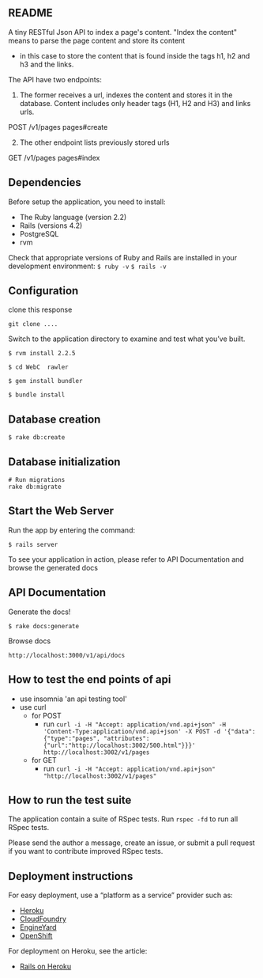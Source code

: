 README
------
A tiny RESTful Json API to index a page's content.
"Index the content" means to parse the page content and store its content 
- in this case to store the content that is found inside the tags h1, h2 and h3 and the links.

The API have two endpoints:

1. The former receives a url, indexes the content and stores it in the database.
   Content includes only header tags (H1, H2 and H3) and links urls.

  POST /v1/pages pages#create

2. The other endpoint lists previously stored urls

  GET /v1/pages pages#index


Dependencies
------------

Before setup the application, you need to install:

- The Ruby language (version 2.2)
- Rails (versions 4.2)
- PostgreSQL
- rvm

Check that appropriate versions of Ruby and Rails are installed in your development environment:
`$ ruby -v`
`$ rails -v`

Configuration
-------------

clone this response

`git clone ....`

Switch to the application directory to examine and test what you’ve built.

`$ rvm install 2.2.5`

`$ cd WebC  rawler`

`$ gem install bundler`

`$ bundle install`


Database creation
-----------------

`$ rake db:create`

Database initialization
-----------------------

```
# Run migrations
rake db:migrate
```

Start the Web Server
--------------------

Run the app by entering the command:
```
$ rails server
```

To see your application in action, please refer to API Documentation and browse the generated docs

API Documentation
-----------------

Generate the docs!

```
$ rake docs:generate
```

Browse docs

```
http://localhost:3000/v1/api/docs
```


How to test the end points of api
-------------------------

- use insomnia 'an api testing tool'
- use curl
    - for POST 
        - run `curl -i -H "Accept: application/vnd.api+json" -H 'Content-Type:application/vnd.api+json' -X POST -d '{"data": {"type":"pages", "attributes":{"url":"http://localhost:3002/500.html"}}}' http://localhost:3002/v1/pages`
    - for GET 
        - run `curl -i -H "Accept: application/vnd.api+json" "http://localhost:3002/v1/pages"`

How to run the test suite
-------------------------
The application contain a suite of RSpec tests.
Run `rspec -fd` to run all RSpec tests.

Please send the author a message, create an issue, or submit a pull request if you want to contribute improved RSpec tests.

Deployment instructions
-----------------------

For easy deployment, use a “platform as a service” provider such as:

- [Heroku](http://www.heroku.com/)
- [CloudFoundry](http://www.cloudfoundry.com/)
- [EngineYard](http://www.engineyard.com/)
- [OpenShift](https://openshift.redhat.com/app/)

For deployment on Heroku, see the article:

- [Rails on Heroku](http://railsapps.github.io/rails-heroku-tutorial.html)
